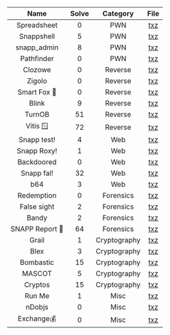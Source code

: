 |      Name      | Solve |   Category   |           File          |
|:--------------:|:-----:|:------------:|:-----------------------:|
|   Spreadsheet  |   0   |      PWN     |  [txz](spreadsheet.txz) |
|   Snappshell   |   5   |      PWN     |  [txz](snappshell.txz)  |
|   snapp_admin  |   8   |      PWN     |  [txz](snapp_admin.txz) |
|   Pathfinder   |   0   |      PWN     |  [txz](pathfinder.txz)  |
|     Clozowe    |   0   |    Reverse   |    [txz](Clozowe.txz)   |
|     Zigolo     |   0   |    Reverse   |    [txz](Zigolo.txz)    |
|   Smart Fox 🦊  |   0   |    Reverse   |   [txz](smart_fox.txz)  |
|      Blink     |   9   |    Reverse   |     [txz](Blink.txz)    |
|     TurnOB     |   51  |    Reverse   |    [txz](TurnOB.txz)    |
|     Vitis 🪟    |   72  |    Reverse   |     [txz](Vitis.txz)    |
|   Snapp test!  |   4   |      Web     |   [txz](snapptest.txz)  |
|   Snapp Roxy!  |   1   |      Web     |   [txz](snapproxy.txz)  |
|   Backdoored   |   0   |      Web     |  [txz](backdoored.txz)  |
|   Snapp fal!   |   32  |      Web     |   [txz](snappfal.txz)   |
|       b64      |   3   |      Web     |      [txz](b64.txz)     |
|   Redemption   |   0   |   Forensics  |  [txz](redemption.txz)  |
|   False sight  |   2   |   Forensics  |  [txz](False_sight.txz) |
|      Bandy     |   2   |   Forensics  |     [txz](Bandy.txz)    |
| SNAPP Report 📝 |   64  |   Forensics  | [txz](snapp_report.txz) |
|      Grail     |   1   | Cryptography |     [txz](grail.txz)    |
|      Blex      |   3   | Cryptography |     [txz](blex.txz)     |
|    Bombastic   |   15  | Cryptography |   [txz](bombastic.txz)  |
|     MASCOT     |   5   | Cryptography |    [txz](mascot.txz)    |
|     Cryptos    |   15  | Cryptography |    [txz](cryptos.txz)   |
|     Run Me     |   1   |     Misc     |    [txz](Run_Me.txz)    |
|     nDobjs     |   0   |     Misc     |    [txz](nDobjs.txz)    |
|    Exchange💰   |   0   |     Misc     |   [txz](exchange.txz)   |